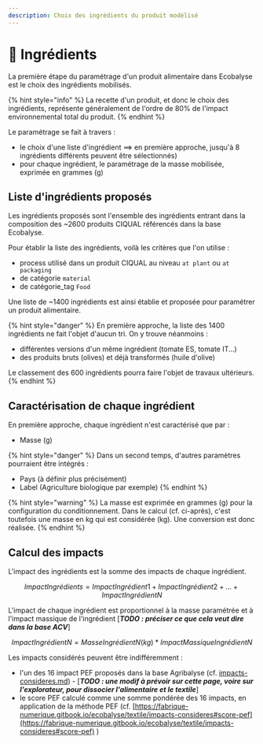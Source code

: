 ```yaml
---
description: Choix des ingrédients du produit modélisé
---
```


# 🍅 Ingrédients

La première étape du paramétrage d'un produit alimentaire dans Ecobalyse est le choix des ingrédients mobilisés.&#x20;

{% hint style="info" %}
La recette d'un produit, et donc le choix des ingrédients, représente généralement de l'ordre de 80% de l'impact environnemental total du produit.
{% endhint %}

Le paramétrage se fait à travers :

* le choix d'une liste d'ingrédient ==> en première approche, jusqu'à 8 ingrédients différents peuvent être sélectionnés)
* pour chaque ingrédient, le paramétrage de la masse mobilisée, exprimée en grammes (g)

## Liste d'ingrédients proposés

Les ingrédients proposés sont l'ensemble des ingrédients entrant dans la composition des \~2600 produits CIQUAL référencés dans la base Ecobalyse.

Pour établir la liste des ingrédients, voilà les critères que l'on utilise :

* process utilisé dans un produit CIQUAL au niveau `at plant` ou `at packaging`
* de catégorie `material`
* de catégorie\_tag `Food`

Une liste de \~1400 ingrédients est ainsi établie et proposée pour paramétrer un produit alimentaire.

{% hint style="danger" %}
En première approche, la liste des 1400 ingrédients ne fait l'objet d'aucun tri. On y trouve néanmoins :&#x20;

* différentes versions d'un même ingrédient (tomate ES, tomate IT...)
* des produits bruts (olives) et déjà transformés (huile d'olive)

Le classement des 600 ingrédients pourra faire l'objet de travaux ultérieurs.
{% endhint %}

## Caractérisation de chaque ingrédient

En première approche, chaque ingrédient n'est caractérisé que par :&#x20;

* Masse (g)

{% hint style="danger" %}
Dans un second temps, d'autres paramètres pourraient être intégrés :&#x20;

* Pays (à définir plus précisément)
* Label (Agriculture biologique par exemple)
{% endhint %}

{% hint style="warning" %}
La masse est exprimée en grammes (g) pour la configuration du conditionnement. Dans le calcul (cf. ci-après), c'est toutefois une masse en kg qui est considérée (kg). Une conversion est donc réalisée.
{% endhint %}

## Calcul des impacts

L'impact des ingrédients est la somme des impacts de chaque ingrédient.

$$
ImpactIngrédients = ImpactIngrédient1 + ImpactIngrédient2 + ... + Impact Ingrédient N
$$

L'impact de chaque ingrédient est proportionnel à la masse paramétrée et à l'impact massique de l'ingrédient \[_**TODO : préciser ce que cela veut dire dans la base ACV**_]

$$
ImpactIngrédientN = MasseIngrédientN(kg) * ImpactMassiqueIngrédientN
$$

Les impacts considérés peuvent être indifféremment :&#x20;

* l'un des 16 impact PEF proposés dans la base Agribalyse (cf. [impacts-consideres.md](../textile/impacts-consideres.md "mention")) - \[_**TODO : une modif à prévoir sur cette page, voire sur l'explorateur, pour dissocier l'alimentaire et le textile**_]
* le score PEF calculé comme une somme pondérée des 16 impacts, en application de la méthode PEF (cf. [https://fabrique-numerique.gitbook.io/ecobalyse/textile/impacts-consideres#score-pef](https://fabrique-numerique.gitbook.io/ecobalyse/textile/impacts-consideres#score-pef) )





